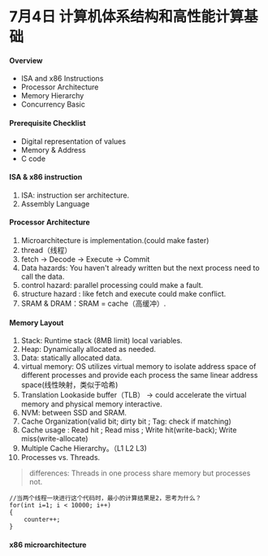 # 7月4日 计算机体系结构和高性能计算基础



#### Overview

* ISA and x86 Instructions
* Processor Architecture
* Memory Hierarchy
* Concurrency Basic

#### Prerequisite Checklist

* Digital representation of values
* Memory & Address
* C code

#### ISA & x86 instruction

1. ISA: instruction ser architecture.
1. Assembly Language

#### Processor Architecture

1. Microarchitecture is implementation.(could make faster)
2. thread（线程）
3. fetch -> Decode -> Execute -> Commit 
4. Data hazards: You haven't already written but the next process need to call the data.
5. control hazard: parallel processing could make a fault.
6. structure hazard : like fetch and execute could make conflict.
7. SRAM & DRAM：SRAM = cache（高缓冲）.

#### Memory Layout

1. Stack: Runtime stack (8MB limit) local variables.
2. Heap: Dynamically allocated as needed.
3. Data: statically allocated data.
4. virtual memory: OS utilizes virtual memory to isolate address space of different processes and provide each process the same linear address space(线性映射，类似于哈希)
5. Translation Lookaside buffer（TLB） -> could accelerate the virtual memory and physical memory interactive.
6. NVM: between SSD and SRAM.
7. Cache Organization(valid bit; dirty bit ; Tag: check if matching)
8. Cache usage : Read hit ; Read miss ; Write hit(write-back); Write miss(write-allocate)
9. Multiple Cache Hierarchy。（L1 L2 L3)
10. Processes vs. Threads.

> differences: Threads in one process share memory but processes not.

```
//当两个线程一块进行这个代码时，最小的计算结果是2，思考为什么？
for(int i=1; i < 10000; i++)
{
	counter++;
}
```

#### x86 microarchitecture